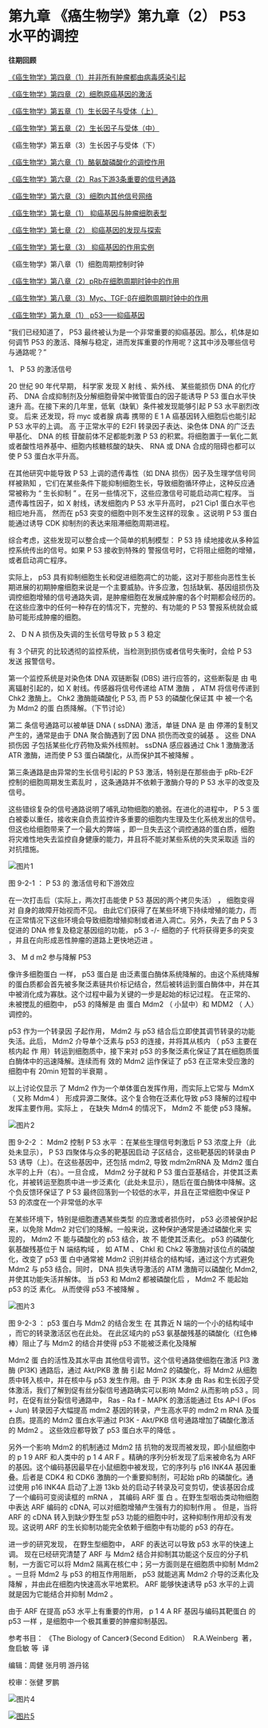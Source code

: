 # 第九章 《癌生物学》第九章（2）  P53水平的调控

**往期回顾**

[《癌生物学》第四章（1）并非所有肿瘤都由病毒感染引起](http://mp.weixin.qq.com/s?__biz=Mzg4NjA5Mzg2Mw==&mid=2247485497&idx=2&sn=c67ed023b637d16e27bb21037e89edec&chksm=cf9fa971f8e82067c6369e04d6a56afa5c398053f08111a2f46879f990bfee32089bc42ff68b&scene=21#wechat_redirect) 

 
[《癌生物学》第四章（2）细胞原癌基因的激活](http://mp.weixin.qq.com/s?__biz=Mzg4NjA5Mzg2Mw==&mid=2247485625&idx=2&sn=fedd027b1ba76c07ed4d2af0b70069c3&chksm=cf9fa9f1f8e820e75e4bc24e8525b5436213d2ad009187877ca2a5f693573b9f5bb965741fba&scene=21#wechat_redirect)
 
[《癌生物学》第五章（1）生长因子与受体（上）](http://mp.weixin.qq.com/s?__biz=Mzg4NjA5Mzg2Mw==&mid=2247485864&idx=1&sn=9d850e610445822a84b6bd6318734094&chksm=cf9fa8e0f8e821f6e93a3c554138b82030bc5adc8d0e47e111ec3d9f0d8424c29bcd49c100c1&scene=21#wechat_redirect)
 
[《癌生物学》第五章（2）生长因子与受体（中）](http://mp.weixin.qq.com/s?__biz=Mzg4NjA5Mzg2Mw==&mid=2247485893&idx=3&sn=e4b521e3cf4ca5cb85a3686ca8bfbd40&chksm=cf9fa88df8e8219bd3ea563f1eb3fd4917188ae6c71d9a3427d3dcc30e1ffaadbafaf744c2fb&scene=21#wechat_redirect)
 
《癌生物学》第五章（3）生长因子与受体（下）
 
[《癌生物学》第六章（1）酪氨酸磷酸化的调控作用](http://mp.weixin.qq.com/s?__biz=Mzg4NjA5Mzg2Mw==&mid=2247486271&idx=2&sn=1cd38152b98c45961b1b2e95fe30a7d9&chksm=cf9faa77f8e8236176748bdc5a18442cbded1d791b7a49db5f7a64076215dab2a339f6ecf2d8&scene=21#wechat_redirect)
 
[《癌生物学》第六章（2）Ras下游3条重要的信号通路](http://mp.weixin.qq.com/s?__biz=Mzg4NjA5Mzg2Mw==&mid=2247486293&idx=2&sn=9ffda5507d1a485d9b3f289333c71af8&chksm=cf9faa1df8e8230bf23de9c88af7810c8454a6b9838d40c23cad3074d99ff397bb56e5c1b6bd&scene=21#wechat_redirect)
 
[《癌生物学》第六章（3）细胞内其他信号网络](http://mp.weixin.qq.com/s?__biz=Mzg4NjA5Mzg2Mw==&mid=2247486528&idx=1&sn=d46485bf93b08b6ca5f6a52106ce18cd&chksm=cf9fad08f8e8241e16e7d85e350239210c93e196fa16593113968c79457f0f9dfed86d3aa845&scene=21#wechat_redirect)
 
[《癌生物学》第七章（1） 抑癌基因与肿瘤细胞表型](http://mp.weixin.qq.com/s?__biz=Mzg4NjA5Mzg2Mw==&mid=2247486664&idx=1&sn=52597f9e0e4f0027c3bfc4c17954eba0&chksm=cf9fad80f8e824965ed77e0a87f16cb145e8ec9b80f3c4597624f7ea84882af22653207a8437&scene=21#wechat_redirect)
 
[《癌生物学》第七章（2） 抑癌基因的发现与探索](http://mp.weixin.qq.com/s?__biz=Mzg4NjA5Mzg2Mw==&mid=2247486671&idx=2&sn=18afb1b90118fc8ce0521c9f10a73d16&chksm=cf9fad87f8e8249117a3d1e0395cfabbda447a5a4410d4a9ff913043bee26d6ec8899e4aceb3&scene=21#wechat_redirect)
 
[《癌生物学》第七章（3） 抑癌基因的作用实例](http://mp.weixin.qq.com/s?__biz=Mzg4NjA5Mzg2Mw==&mid=2247486678&idx=2&sn=91703b8b6417578486ac512a09a064d2&chksm=cf9fad9ef8e82488061f0150a628ffa88f89b81d7f3155c0797ec2c4b4aef0a12bbd9db66ed8&scene=21#wechat_redirect)
 
《癌生物学》第八章（1）细胞周期控制时钟
 
[《癌生物学》第八章（2）pRb在细胞周期时钟中的作用](http://mp.weixin.qq.com/s?__biz=Mzg4NjA5Mzg2Mw==&mid=2247487021&idx=1&sn=5b7c94bc179e2002f3c9a5713b0733c3&chksm=cf9faf65f8e82673762e74e560b7a481ee1561a6845ed2cdcf87ed1cef9427db47c7ad68d437&scene=21#wechat_redirect)
 
[《癌生物学》第八章（3）Myc、TGF-β在细胞周期时钟中的作用](http://mp.weixin.qq.com/s?__biz=Mzg4NjA5Mzg2Mw==&mid=2247487022&idx=1&sn=013769ab286813e3834183669c3fe69b&chksm=cf9faf66f8e82670baab3d827866f7b2b668259bbacfb38aedb0f0626ecc2dadf1f1235c895a&scene=21#wechat_redirect)
 
[《癌生物学》第九章（1） p53——抑癌基因](http://mp.weixin.qq.com/s?__biz=Mzg4NjA5Mzg2Mw==&mid=2247487247&idx=1&sn=50b6eaf0623c0c134f4c6588f68c3689&chksm=cf9fae47f8e82751bc562b5867da4f7cbecc9cfcd3bb65c3ea19891184fc6f4bd5cccf590299&scene=21#wechat_redirect)

“我们已经知道了， P53 最终被认为是一个非常重要的抑癌基因。那么，机体是如何调节 P53 的激活、降解与稳定，进而发挥重要的作用呢？这其中涉及哪些信号与通路呢？”

1、 P 53 的激活信号

20 世纪 90 年代早期， 科学家 发现 X 射线 、紫外线、 某些能损伤 DNA 的化疗药、 DNA 合成抑制剂及分解细胞骨架中微管蛋白的因子能诱导 P 53 蛋白水平快速升 高。在接下来的几年里，低氧（缺氧）条件被发现能够引起 P 53 水平剧烈改变。 后来 还发现，将 myc 或者腺 病毒 携带的 E 1 A 癌基因转入细胞后也能引起 P 53 水平的上调。 高 于正常水平的 E2Fl 转录因子表达、染色体 DNA 的广泛去甲基化、 DNA 的核 苷酸前体不足都能刺激 P 53 的积累。将细胞置于一氧化二氮或者酸性培养基中、细胞内核糖核酸的缺失、 RNA 或 DNA 合成的阻碍也都可以使 P 53 蛋白水平升高。

在其他研究中能导致 P 53 上调的遗传毒性（如 DNA 损伤）因子及生理学信号同样被熟知 ，它们在某些条件下能抑制细胞生长，导致细胞循环停止，这种反应通常被称为 “ 生长抑制 ” 。在另一些情况下，这些应激信号可能启动凋亡程序。 当遗传毒性因子，如 X 射线，诱发细胞内 P 53 水平升高时， p21 Cip1 蛋白水平也相应地升高， 然而在 p53 突变的细胞中则不发生这样的现象 。这说明 P 53 蛋白能通过诱导 CDK 抑制剂的表达来阻滞细胞周期进程。

综合考虑，这些发现可以整合成一个简单的机制模型： P 53 持 续地接收从多种监控系统传出的信号。如果 P 53 接收到特殊的 警报信号时，它将阻止细胞的增殖，或者启动凋亡程序。

实际上， p53 具有抑制细胞生长和促进细胞凋亡的功能，这对于那些向恶性生长期进展的初期肿瘤细胞来说是一个主要威胁。许多应激，包括缺氧、基因组损伤及调控细胞增殖的信号通路失调，是肿瘤细胞在发展成肿瘤的各个时期都会经历的。在这些应激中的任何一种存在的情况下，完整的、有功能的 P 53 警报系统就会威胁可能形成肿瘤的细胞。

2、 D N A 损伤及失调的生长信号导致 p 5 3 稳定

有 3 个研究 的比较透彻的监控系统，当检测到损伤或者信号失衡时，会给 P 53 发送 报警信号。

第一个监控系统是对染色体 DNA 双链断裂 (DBS) 进行应答的，这些断裂是 由 电离辐射引起的，如 X 射线。传感器将信号传递给 ATM 激酶 ， ATM 将信号传递到 Chk2 激酶上。 Chk2 激酶能磷酸化 P 53, 而 P 53 的磷酸化保证其 中 被一个名为 Mdm2 的蛋 白质降解。（下节讨论）

第二 条信号通路可以被单链 DNA ( ssDNA) 激活，单链 DNA 是 由 停滞的复制叉产生的，通常是由于 DNA 聚合酶遇到了因 DNA 损伤而改变的碱基 。 这些 DNA 损伤因 子包括某些化疗药物及紫外线照射。 ssDNA 感应器通过 Chk 1 激酶激活 ATR 激酶，进而使 P 53 蛋白磷酸化，从而保护其不被降解 。

第三条通路是由异常的生长信号引起的 P 53 激活，特别是在那些由于 pRb-E2F 控制的细胞周期发生紊乱时 ，这条通路并不依赖于激酶介导的 P 53 水平的改变及信号。

这些错综复杂的信号通路说明了哺乳动物细胞的脆弱。在进化的进程中， P 5 3 蛋白被委以重任，接收来自负责监控许多重要的细胞内生理及生化系统发出的信号。 但这也给细胞带来了一个最大的弊端 ，即一旦失去这个调控通路的蛋白质，细胞将灾难性地失去监控自身健康的能力，并且将不能对某些系统的失灵采取适 当的对抗措施。

![图片1](images/img_第九章_2_226_e5f517ae.jpg)

图 9-2-1 ： P 53 的 激活信号和下游效应

在一次打击后（实际上，两次打击能使 P 53 基因的两个拷贝失活） ， 细胞变得对 自身的故障开始视而不见。 由此它们获得了在某些环境下持续增殖的能力，而在正常情况下这些环境会导致细胞增殖抑制或者进入凋亡。另外，失去了由 P 5 3 促进的 DNA 修复及稳定基因组的功能， p5 3 -/- 细胞的子 代将获得更多的突变 ，并且在向形成恶性肿瘤的道路上更快地迈进 。

3、 M d m2 参与降解 P53

像许多细胞蛋白 一样， p53 蛋白是 由泛素蛋白酶体系统降解的。由这个系统降解的蛋白质都会首先被多聚泛素链共价标记结合，然后被转运到蛋白酶体中，并在其中被消化成为寡肽。这个过程中最为关键的一步是起始的标记过程。 在正常的、未被搅乱的细胞中， p53 的降解是 由 蛋白 Mdm2 （ 小鼠中）和 MDM2 （ 人）调控的。

p53 作为一个转录因 子起作用， Mdm2 与 p53 结合后立即使其调节转录的功能失活。此后， Mdm2 介导单个泛素与 p53 的连接，并将其从核内 （ p53 主要在核内起 作 用）转运到细胞质中，接下来对 p53 的多聚泛素化保证了其在细胞质蛋 白酶体中的迅速降解。连续而有 效的 Mdm2 运作保证了 p53 在正常未受应激的细胞中有 20min 短暂的半衰期 。

以上讨论仅显示 了 Mdm2 作为一个单体蛋白发挥作用，而实际上它常与 MdmX （ 又称 Mdm4 ） 形成异源二聚体。这个复合物在泛素化导致 p53 降解的过程中发挥主要作用。实际上 ， 在缺失 Mdm4 的情况下， Mdm2 不 能使 p53 降解。

![图片2](images/img_第九章_2_226_8bc313d7.jpg)

图 9-2-2 ： Mdm2 控制 P 53 水平 ：在某些生理信号刺激后 P 53 浓度上升（此处未显示）， P 53 四聚体与众多的靶基因启动 子区结合，这些靶基因的转录由 P 53 诱导（上）。在这些基因中，还包括 mdm2, 导致 mdm2mRNA 及 Mdm2 蛋白水平的上升（右）。一旦合成， Mdm2 分子就和 P 53 蛋白亚基结合，并使其泛素化，并被转运至胞质中进一步泛素化（此处未显示），随后在蛋白酶体中降解。这个负反馈环保证了 P 53 最终回落到一个较低的水平，并且在正常细胞中保证 P 53 的浓度在一个非常低的水平

在某些环境下，特别是细胞遭遇某些类型 的应激或者损伤时， p53 必须被保护起来，以免除 Mdm2 对它们的降解。一般来说，这种保护通常是通过磷酸化来 实 现的， Mdm2 不 能与磷酸化的 p53 结合，故 不 能使其泛素化。 p53 的磷酸化氨基酸残基位于 N 端结构域 ， 如 ATM 、 Chkl 和 Chk2 等激酶对该位点的磷酸化，改变了 p53 蛋 白中通常被 Mdm2 识别并结合的结构域，通过这个方式避免 Mdm2 与 p53 结合。同时， DNA 损失诱导激活的 ATM 激酶可以磷酸化 Mdm2, 并使其功能失活并解体。 当 p53 和 Mdm2 都被磷酸化后 ， Mdm2 不 能起始 p53 的泛 素化。 从而使得 p53 不被降解 。

![图片3](images/img_第九章_2_226_4b5c4a64.jpg)

图 9-2-3 ： p53 蛋白与 Mdm2 的结合发生 在 其靠近 N 端的一个小的结构域中 ，而它的转录激活区也在此处。 在此区域内的 p53 氨基酸残基的磷酸化（红色棒棒）阻止了与 Mdm2 的结合并使得 p53 不能被泛素化及降解

Mdm2 蛋 白的活性及其水平由 其他信号调节。这个信号通路使细胞在激活 Pl3 激酶 (Pl3K) 通路后，通过 Akt/PKB 激 酶 引起 Mdm2 的磷酸化，将 Mdm2 从细胞质中转入核中，并在核中与 p53 发生作用。由 于 Pl3K 本身 由 Ras 和生长因子受体激活，我们了解到促有丝分裂信号通路确实可以影响 Mdm2 从而影响 p53 。同时，在促有丝分裂信号通路中， Ras - Ra f - MAPK 的激活能通过 Ets AP-I (Fos + Jun) 转录因子大幅提高 mdm2 基因的转录，产生高水平的 mdm2 m RNA 及蛋白质。提高的 Mdm2 蛋白水平通过 PI3K - Akt/PKB 信号通路增加了磷酸化激活的 Mdm2 。 这些效应都导致了 p53 蛋白水平的降低 。

另外一个影响 Mdm2 的机制通过 Mdm2 拮 抗物的发现而被发现，即小鼠细胞中的 p 1 9 ARF 和人类中的 p 1 4 AR F 。精确的序列分析发现了后来被命名为 ARF 的基因。这个编码基因最早在小鼠细胞中被发现，它的序列与 p16 INK4A 基因重叠。后者是 CDK4 和 CDK6 激酶的一个重要抑制剂，可起始 pRb 的磷酸化。通过使用 p16 INK4A 启动了上游 13kb 处的启动子转录及可变剪切，使该基因合成了一个编码可变阅读框的 mRNA ， 其编码 ARF 蛋 白 。在野生型咽齿类动物细胞中表达 ARF 编码的 cDNA, 可以对细胞增殖产生强有力的抑制作用 。 但是，当将 ARF 的 cDNA 转入到缺少野生型 p53 功能的细胞中时，这种抑制作用却没有发现。这说明 ARF 的生长抑制功能完全依赖于细胞中有功能的 p53 的存在。

进一步的研究发现， 在野生型细胞中， ARF 的表达可以导致 p53 水平的快速上调。 现在已经研究清楚了 ARF 与 Mdm2 结合并抑制其功能这个反应的分子机制，一方面它可以将 Mdm2 隔离在核仁中；另一方面则是在细胞质中抑制 Mdm2 。一旦将 Mdm2 与 p53 的相互作用阻断， p53 就能逃离 Mdm2 介导的泛素化及降解 ，并由此在细胞内快速高水平地累积。 ARF 能够快速诱导 p53 水平的上调就是因为它能结合并抑制 Mdm2 。

由于 ARF 在提高 p53 水平上有重要的作用， p 1 4 A RF 基因与编码其靶蛋白 的 p53 一样 ，是细胞中一个极其重要的肿瘤抑制基因。

参考书目： 《The Biology of Cancer》（Second Edition）  R.A.Weinberg  著，詹启敏 等  译

编辑：周健 张月明 游丹铭

校审：张健 罗鹏

![图片4](images/img_第九章_2_226_06a77918.jpg)

[![图片5](images/img_第九章_2_226_08bca407.jpg)]()